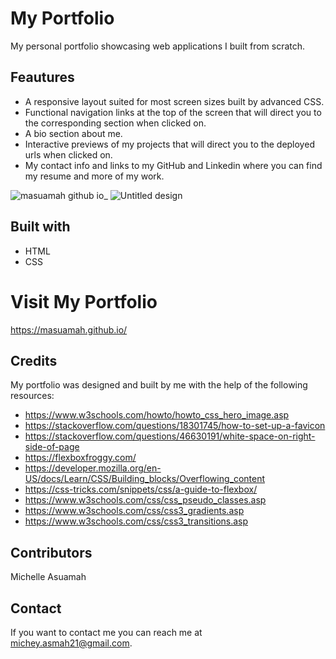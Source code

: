 # My Portfolio
My personal portfolio showcasing web applications I built from scratch.

## Feautures
* A responsive layout suited for most screen sizes built by advanced CSS.
* Functional navigation links at the top of the screen that will direct you to the corresponding section when clicked on.
* A bio section about me.
* Interactive previews of my projects that will direct you to the deployed urls when clicked on.
* My contact info and links to my GitHub and Linkedin where you can find my resume and more of my work.


![masuamah github io_](https://user-images.githubusercontent.com/77217156/110228797-fc3c3180-7ed1-11eb-84cb-fd2eb4b79b94.png)
![Untitled design](https://user-images.githubusercontent.com/77217156/110228758-98b20400-7ed1-11eb-9274-b9c6712d3ae9.gif)


## Built with 
* HTML
* CSS

# Visit My Portfolio
https://masuamah.github.io/

## Credits
My portfolio was designed and built by me with the help of the following resources:
* https://www.w3schools.com/howto/howto_css_hero_image.asp
* https://stackoverflow.com/questions/18301745/how-to-set-up-a-favicon
* https://stackoverflow.com/questions/46630191/white-space-on-right-side-of-page
* https://flexboxfroggy.com/
* https://developer.mozilla.org/en-US/docs/Learn/CSS/Building_blocks/Overflowing_content
* https://css-tricks.com/snippets/css/a-guide-to-flexbox/
* https://www.w3schools.com/css/css_pseudo_classes.asp
* https://www.w3schools.com/css/css3_gradients.asp
* https://www.w3schools.com/css/css3_transitions.asp

## Contributors
Michelle Asuamah

## Contact
If you want to contact me you can reach me at michey.asmah21@gmail.com.







